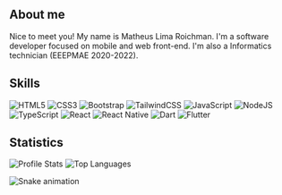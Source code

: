 ## About me

Nice to meet you! My name is Matheus Lima Roichman. I'm a software developer focused on mobile and web front-end. I'm also a Informatics technician (EEEPMAE 2020-2022).

## Skills

![HTML5](https://img.shields.io/badge/html5-%23E34F26.svg?logo=html5&logoColor=white)
![CSS3](https://img.shields.io/badge/css3-%231572B6.svg?logo=css3&logoColor=white)
![Bootstrap](https://img.shields.io/badge/bootstrap-%23563D7C.svg?logo=bootstrap&logoColor=white)
![TailwindCSS](https://img.shields.io/badge/tailwindcss-%2338B2AC.svg?logo=tailwind-css&logoColor=white)
![JavaScript](https://img.shields.io/badge/javascript-%23323330.svg?logo=javascript&logoColor=%23F7DF1E)
![NodeJS](https://img.shields.io/badge/node.js-6DA55F?logo=node.js&logoColor=white)
![TypeScript](https://img.shields.io/badge/typescript-%23007ACC.svg?logo=typescript&logoColor=white)
![React](https://img.shields.io/badge/react-%2320232a.svg?logo=react&logoColor=%2361DAFB)
![React Native](https://img.shields.io/badge/react_native-%2320232a.svg?logo=react&logoColor=%2361DAFB)
![Dart](https://img.shields.io/badge/dart-%230175C2.svg?logo=dart&logoColor=white)
![Flutter](https://img.shields.io/badge/Flutter-%2302569B.svg?logo=Flutter&logoColor=white)

## Statistics

![Profile Stats](https://github-readme-stats.vercel.app/api?username=MatheusRoichman&show_icons=true&hide_border=true&hide=contribs&count_private=true)
![Top Languages](https://github-readme-stats.vercel.app/api/top-langs/?username=MatheusRoichman&langs_count=6&hide_border=true&layout=compact&hide=c%2B%2B,cmake,c,swift,kotlin,objective-c)

![Snake animation](https://github.com/MatheusRoichman/MatheusRoichman/blob/output/github-contribution-grid-snake.svg)

<!--
**MatheusRoichman/MatheusRoichman** is a ✨ _special_ ✨ repository because its `README.md` (this file) appears on your GitHub profile.

Here are some ideas to get you started:

- 🔭 I’m currently working on ...
- 🌱 I’m currently learning ...
- 👯 I’m looking to collaborate on ...
- 🤔 I’m looking for help with ...
- 💬 Ask me about ...
- 📫 How to reach me: ...
- 😄 Pronouns: ...
- ⚡ Fun fact: ...
-->
